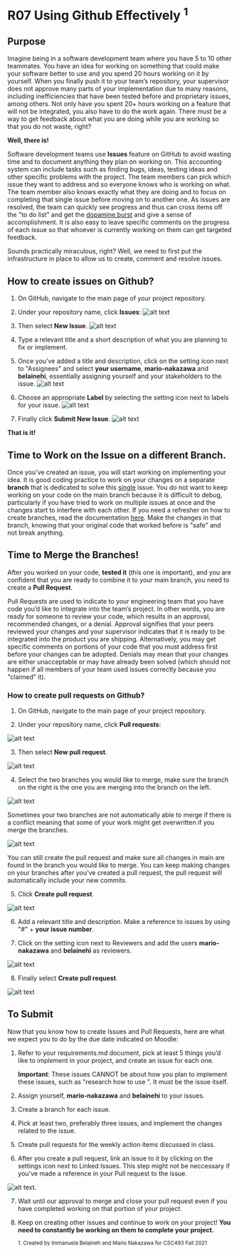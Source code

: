 # **R07 Using Github Effectively <sup>1</sup>**

    
## Purpose

Imagine being in a software development team where you have 5 to 10 other teammates. You have an idea for working on something that could make your software better to use and you spend 20 hours working on it by yourself. When you finally push it to your team’s repository, your supervisor does not approve many parts of your implementation due to many reasons, including inefficiencies that have been tested before and proprietary issues, among others. Not only have you spent 20+ hours working on a feature that will not be integrated, you also have to do the work again. There must be a way to get feedback about what you are doing while you are working so that you do not waste, right?

**Well, there is!**

Software development teams use **Issues** feature on GitHub to avoid wasting time and to document anything they plan on working on. This accounting system can include tasks such as finding bugs, ideas, testing ideas and other specific problems with the project. The team members can pick which issue they want to address and so everyone knows who is working on what. The team member also knows exactly what they are doing and to focus on completing that single issue before moving on to another one. As issues are resolved, the team can quickly see progress and thus can cross items off the "to do list" and get the [dopamine burst](http://blog.idonethis.com/the-science-of-motivation-your-brain-on-dopamine/) and give a sense of accomplishment. It is also easy to leave specific comments on the progress of each issue so that whoever is currently working on them can get targeted feedback.

Sounds practically miraculous, right? Well, we need to first put the infrastructure in place to allow us to create, comment and resolve issues.

## **How to create issues on Github?**

1. On GitHub, navigate to the main page of your project repository.

2. Under your repository name, click **Issues**: 
![alt text](https://github.com/BC-senior-projects/git-repo-setup-belainehi/blob/main/Issues-Clicked.png "Select Issue")

3. Then select **New Issue**.
![alt text](https://github.com/BC-senior-projects/git-repo-setup-belainehi/blob/main/Issues-Button.png "Issues-Button")

4. Type a relevant title and a short description of what you are planning to fix or implement. 

5. Once you’ve added a title and description, click on the setting icon next to "Assignees" and select **your username**, **mario-nakazawa** and **belainehi**, essentially assigning yourself and your stakeholders to the issue. 
![alt text](https://github.com/BC-senior-projects/git-repo-setup-belainehi/blob/main/Assignees.png "Assignees")

6. Choose an appropriate **Label** by selecting the setting icon next to labels for your issue. 
![alt text](https://github.com/BC-senior-projects/git-repo-setup-belainehi/blob/main/Labels.png "Labels")

7. Finally click **Submit New Issue**. 
![alt text](https://github.com/BC-senior-projects/git-repo-setup-belainehi/blob/main/Submit%20new%20issue.png "Submit New Issue")

**That is it!**

## **Time to Work on the Issue on a different Branch.**

Once you’ve created an issue, you will start working on implementing your idea. It is good coding practice to work on your changes on a separate **branch** that is dedicated to solve this <ins>single</ins> issue. You do not want to keep working on your code on the main branch because it is difficult to debug, particularly if you have tried to work on multiple issues at once and the changes start to interfere with each other. If you need a refresher on how to create branches, read the documentation [here](https://docs.github.com/en/desktop/contributing-and-collaborating-using-github-desktop/making-changes-in-a-branch/managing-branches). Make the changes in that branch, knowing that your original code that worked before is "safe" and not break anything.

## **Time to Merge the Branches!**

After you worked on your code, **tested it** (this one is important), and you are confident that you are ready to combine it to your main branch, you need to create a **Pull Request**.

Pull Requests are used to indicate to your engineering team that you have code you’d like to integrate into the team’s project. In other words, you are ready for someone to review your code, which results in an approval, recommended changes, or a denial. Approval signifies that your peers reviewed your changes and your supervisor indicates that it is ready to be integrated into the product you are shipping. Alternatively, you may get specific comments on portions of your code that you must address first before your changes can be adopted. Denials may mean that your changes are either unacceptable or may have already been solved (which should not happen if all members of your team used issues correctly because you "claimed" it).

### **How to create pull requests on Github?**

1. On GitHub, navigate to the main page of your project repository.

2. Under your repository name, click **Pull requests**: 

![alt text](https://github.com/BC-senior-projects/git-repo-setup-belainehi/blob/main/Pull%20Requests/Pull%20Request%20Clicked.png "Pull Request")

3. Then select **New pull request**.

![alt text](https://github.com/BC-senior-projects/git-repo-setup-belainehi/blob/main/Pull%20Requests/New%20Pull%20Request%20Button.png "New Pull Request")

4. Select the two branches you would like to merge, make sure the branch on the right is the one you are merging into the branch on the left. 

![alt text](https://github.com/BC-senior-projects/git-repo-setup-belainehi/blob/main/Pull%20Requests/Select%20Separate%20Branches.png "Separate Branches")

Sometimes your two branches are not automatically able to merge if there is a conflict meaning that some of your work might get overwritten if you merge the branches. 

![alt text](https://github.com/BC-senior-projects/git-repo-setup-belainehi/blob/main/Pull%20Requests/Can't%20Automatically%20Merge.png "Can't merge automatically")

You can still create the pull request and make sure all changes in main are found in the branch you would like to merge. You can keep making changes on your branches after you’ve created  a pull request, the pull request will automatically include your new commits. 

5. Click **Create pull request**.

![alt text](https://github.com/BC-senior-projects/git-repo-setup-belainehi/blob/main/Pull%20Requests/Create%20Pull%20Request%20Button.png "Create pull request")

6. Add a relevant title and description. Make a reference to issues by using "#" + **your issue number**.

7. Click on the setting icon next to Reviewers and add the users **mario-nakazawa** and **belainehi** as reviewers.

![alt text](https://github.com/BC-senior-projects/git-repo-setup-belainehi/blob/main/Pull%20Requests/Reviewers.png "Reviewers")

8. Finally select **Create pull request**.
  
![alt text](https://github.com/BC-senior-projects/git-repo-setup-belainehi/blob/main/Create%20Pull%20Request.png "Create pull request")

  
## **To Submit**
Now that you know how to create Issues and Pull Requests, here are what we expect you to do by the due date indicated on Moodle:

1. Refer to your requirements.md document, pick at least 5 things you’d like to implement in your project, and create an issue for each one. 
  
    **Important**: These issues CANNOT be about how you plan to implement these issues, such as "research how to use <language or function>". It must be the issue itself.
  
2. Assign yourself, **mario-nakazawa** and **belainehi** to your issues.
  
3. Create a branch for each issue.
  
4. Pick at least two, preferably three issues, and implement the changes related to the issue.
  
5. Create pull requests for the weekly action items discussed in class. 
  
6. After you create a pull request, link an issue to it by clicking on the settings icon next to Linked Issues. This step might not be neccessary if you've made a reference in your Pull request to the issue. 

 ![alt text](https://github.com/BC-senior-projects/git-repo-setup-belainehi/blob/main/Pull%20Requests/Linked%20Issue.png "Link Issue").
  
7. Wait until our approval to merge and close your pull request even if you have completed working on that portion of your project. 

8. Keep on creating other issues and continue to work on your project! **You need to constantly be working on them to complete your project.**



    <sub>1. Created by Immanuela Belaineh and Mario Nakazawa for CSC493 Fall 2021</sub>

